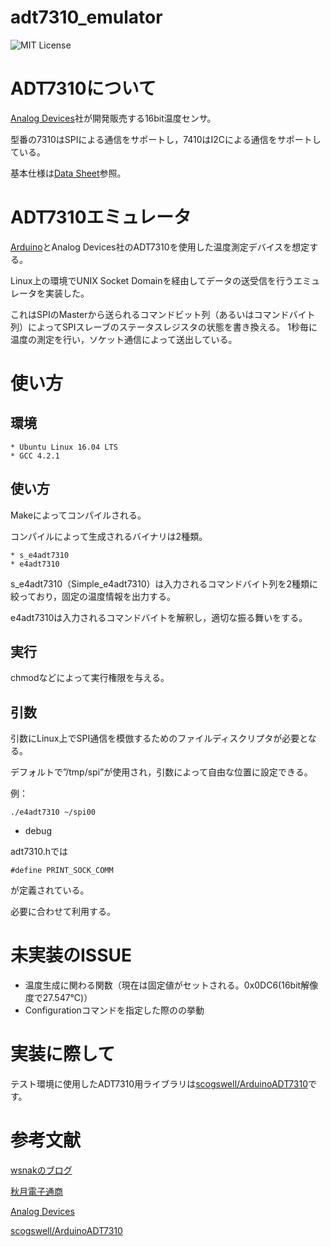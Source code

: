 # adt7310_emulator
![MIT License](https://img.shields.io/github/license/mashape/apistatus.svg)

# ADT7310について
[Analog Devices](https://www.analog.com/jp/index.html)社が開発販売する16bit温度センサ。

型番の7310はSPIによる通信をサポートし，7410はI2Cによる通信をサポートしている。

基本仕様は[Data Sheet](https://www.analog.com/media/en/technical-documentation/data-sheets/ADT7310.pdf)参照。

# ADT7310エミュレータ
[Arduino](https://www.arduino.cc/)とAnalog Devices社のADT7310を使用した温度測定デバイスを想定する。

Linux上の環境でUNIX Socket Domainを経由してデータの送受信を行うエミュレータを実装した。

これはSPIのMasterから送られるコマンドビット列（あるいはコマンドバイト列）によってSPIスレーブのステータスレジスタの状態を書き換える。
1秒毎に温度の測定を行い，ソケット通信によって送出している。

# 使い方
## 環境
    * Ubuntu Linux 16.04 LTS
    * GCC 4.2.1

## 使い方
Makeによってコンパイルされる。

コンパイルによって生成されるバイナリは2種類。

    * s_e4adt7310
    * e4adt7310

s_e4adt7310（Simple_e4adt7310）は入力されるコマンドバイト列を2種類に絞っており，固定の温度情報を出力する。

e4adt7310は入力されるコマンドバイトを解釈し，適切な振る舞いをする。

## 実行

chmodなどによって実行権限を与える。

## 引数

引数にLinux上でSPI通信を模倣するためのファイルディスクリプタが必要となる。

デフォルトで”/tmp/spi”が使用され，引数によって自由な位置に設定できる。

例：
```
./e4adt7310 ~/spi00
```

- debug

adt7310.hでは
```
#define PRINT_SOCK_COMM
```
が定義されている。

必要に合わせて利用する。

# 未実装のISSUE
- 温度生成に関わる関数（現在は固定値がセットされる。0x0DC6(16bit解像度で27.547℃)）
- Configurationコマンドを指定した際のの挙動

# 実装に際して
テスト環境に使用したADT7310用ライブラリは[scogswell/ArduinoADT7310](https://github.com/scogswell/ArduinoADT7310)です。


# 参考文献
[wsnakのブログ](http://www.wsnak.com/wsnakblog/?p=249)

[秋月電子通商](http://akizukidenshi.com/catalog/g/gM-06708/)

[Analog Devices](https://www.analog.com/jp/index.html)

[scogswell/ArduinoADT7310](https://github.com/scogswell/ArduinoADT7310)

